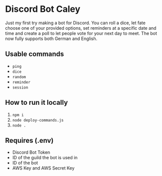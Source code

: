 # Discord Bot Caley

Just my first try making a bot for Discord. You can roll a dice, let fate choose one of your provided options, set reminders at a specific date and time and create a poll to let people vote for your next day to meet. The bot now fully supports both German and English.

## Usable commands

- `ping`
- `dice`
- `random`
- `reminder`
- `session`

## How to run it locally

1. `npm i`
1. `node deploy-commands.js`
1. `node .`

## Requires (.env)

- Discord Bot Token
- ID of the guild the bot is used in
- ID of the bot
- AWS Key and AWS Secret Key
